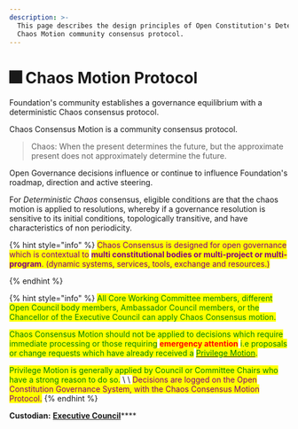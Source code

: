 ```yaml
---
description: >-
  This page describes the design principles of Open Constitution's Deterministic
  Chaos Motion community consensus protocol.
---
```


# 🎆 Chaos Motion Protocol

Foundation's community establishes a governance equilibrium with a deterministic Chaos consensus protocol.

Chaos Consensus Motion is a community consensus protocol.

> Chaos: When the present determines the future, but the approximate present does not approximately determine the future.

Open Governance decisions influence or continue to influence Foundation's roadmap, direction and active steering.

For _Deterministic Chaos_ consensus, eligible conditions are that the chaos motion is applied to resolutions, whereby if a governance resolution is sensitive to its initial conditions, topologically transitive, and have characteristics of non periodicity.

{% hint style="info" %}
<mark style="color:purple;">Chaos Consensus is designed for open governance which is contextual to</mark> <mark style="color:purple;"></mark><mark style="color:purple;">**multi constitutional bodies or multi-project or multi-program**</mark><mark style="color:purple;">. (dynamic systems, services, tools, exchange and resources.)</mark>&#x20;

_<mark style="color:purple;"></mark>_
{% endhint %}

{% hint style="info" %}
<mark style="color:green;">All Core Working Committee members, different Open Council body members, Ambassador Council members, or the Chancellor of the Executive Council can apply Chaos Consensus motion.</mark>

<mark style="color:green;">Chaos Consensus Motion should not be applied to decisions which require immediate processing or those requiring</mark> <mark style="color:red;">**emergency attention**</mark> <mark style="color:green;">i.e proposals or change requests which have already received a</mark> [<mark style="color:green;">Privilege Motion</mark>](privilege-motion.md)<mark style="color:green;">.</mark>&#x20;

<mark style="color:green;">Privilege Motion is generally applied by Council or Committee Chairs who have a strong reason to do so.</mark> \ <mark style="color:green;"></mark>\ <mark style="color:green;"></mark><mark style="color:purple;">Decisions are logged on the Open Constitution Governance System, with the Chaos Consensus Motion Protocol.</mark>
{% endhint %}

**Custodian:** [**Executive Council**](../../foundation/executive-council.md)****
